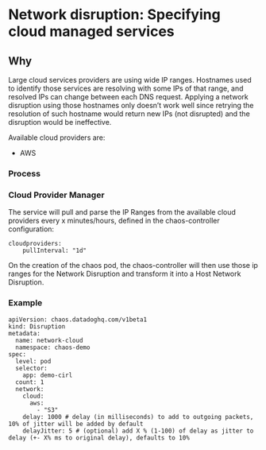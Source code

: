 # Network disruption: Specifying cloud managed services

## Why

Large cloud services providers are using wide IP ranges. Hostnames used to identify those services are resolving with some IPs of that range, and resolved IPs can change between each DNS request. Applying a network disruption using those hostnames only doesn’t work well since retrying the resolution of such hostname would return new IPs (not disrupted) and the disruption would be ineffective.

Available cloud providers are:
- AWS

### Process


### Cloud Provider Manager

The service will pull and parse the IP Ranges from the available cloud providers every x minutes/hours, defined in the chaos-controller configuration:

```
cloudproviders:
    pullInterval: "1d"
```

On the creation of the chaos pod, the chaos-controller will then use those ip ranges for the Network Disruption and transform it into a Host Network Disruption.

### Example


```
apiVersion: chaos.datadoghq.com/v1beta1
kind: Disruption
metadata:
  name: network-cloud
  namespace: chaos-demo
spec:
  level: pod
  selector:
    app: demo-cirl
  count: 1
  network:
    cloud:
      aws:
        - "S3"
    delay: 1000 # delay (in milliseconds) to add to outgoing packets, 10% of jitter will be added by default
    delayJitter: 5 # (optional) add X % (1-100) of delay as jitter to delay (+- X% ms to original delay), defaults to 10%
```


